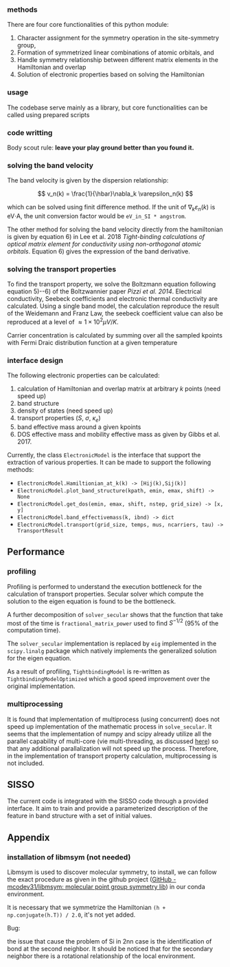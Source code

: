 
### methods

There are four core functionalities of this python module:

1. Character assignment for the symmetry operation in the site-symmetry group,
2. Formation of symmetrized linear combinations of atomic orbitals, and 
3. Handle symmetry relationship between different matrix elements in the Hamiltonian and overlap
4. Solution of electronic properties based on solving the Hamiltonian

### usage

The codebase serve mainly as a library, but core functionalities can be called using prepared scripts 

### code writting

Body scout rule: **leave your play ground better than you found it.**


### solving the band velocity

The band velocity is given by the dispersion relationship:

$$
v_n(k) = \frac{1}{\hbar}\nabla_k \varepsilon_n(k)
$$

which can be solved using finit difference method. If the unit of $\nabla_k \varepsilon_n(k)$ is eV$\cdot$A, the unit conversion factor would be `eV_in_SI * angstrom`.

The other method for solving the band velocity directly from the hamiltonian is given by equation 6) in Lee et al. 2018 *Tight-binding calculations of optical matrix element for conductivity using non-orthogonal atomic orbitals*. Equation 6) gives the expression of the band derivative.

### solving the transport properties

To find the transport property, we solve the Boltzmann equation following equation 5)--6) of the Boltzwannier paper *Pizzi et al. 2014*. Electrical conductivity, Seebeck coefficients and electronic thermal conductivity are calculated. Using a single band model, the calculation reproduce the result of the Weidemann and Franz Law, the seebeck coefficient value can also be reproduced at a level of $\approx 1\times10^2 \mu V/K$. 

Carrier concentration is calculated by summing over all the sampled kpoints with Fermi Draic distribution function at a given temperature

### interface design

The following electronic properties can be calculated: 

1. calculation of Hamiltonian and overlap matrix at arbitrary $k$ points (need speed up)
2. band structure
3. density of states (need speed up)
4. transport properties ($S$, $\sigma$, $\kappa_e$)
5. band effective mass around a given kpoints
6. DOS effective mass and mobility effective mass as given by Gibbs et al. 2017.

Currently, the class `ElectronicModel` is the interface that support the extraction of various properties.   It can be made to support the following methods:

- `ElectronicModel.Hamiltionian_at_k(k) -> [Hij(k),Sij(k)]`
- `ElectronicModel.plot_band_structure(kpath, emin, emax, shift) -> None`
- `ElectronicModel.get_dos(emin, emax, shift, nstep, grid_size) -> [x, y]`
- `ElectronicModel.band_effectivemass(k, ibnd) -> dict`
- `ElectronicModel.transport(grid_size, temps, mus, ncarriers, tau) -> TransportResult`

## Performance

### profiling

Profiling is performed to understand the execution bottleneck for the calculation of transport properties. Secular solver which compute the solution to the eigen equation is found to be the bottleneck. 

A further decomposition of `solver_secular` shows that the function that take most of the time is `fractional_matrix_power` used to find $S^{-1/2}$ (95% of the computation time). 

The `solver_secular` implementation is replaced by `eig` implemented in the `scipy.linalg` package which natively implements the generalized solution for the eigen equation.

As a result of profiling, `TightbindingModel` is re-written as `TightbindingModelOptimized` which a good speed improvement over the original implementation.

### multiprocessing

It is found that implementation of multiprocess (using concurrent) does not speed up implementation of the mathematic process in `solve_secular`. It seems that the implementation of numpy and scipy already utilize all the parallel capability of multi-core (vie multi-threading, as discussed [here](https://stackoverflow.com/questions/6941459/is-it-possible-to-know-which-scipy-numpy-functions-run-on-multiple-cores)) so that any additional parallalization will not speed up the process. Therefore, in the implementation of transport property calculation, multiprocessing is not included. 

## SISSO

The current code is integrated with the SISSO code through a provided interface. It aim to train and provide a parameterized description of the feature in band structure with a set of initial values. 

## Appendix

### installation of libmsym (not needed)

Libmsym is used to discover molecular symmetry, to install, we can follow the exact procedure as 
given in the github project ([GitHub - mcodev31/libmsym: molecular point group symmetry lib](https://github.com/mcodev31/libmsym)) in our conda environment.

It is necessary that we symmetrize the Hamiltonian `(h + np.conjugate(h.T)) / 2.0`, it's not yet added.

Bug:

the issue that cause the problem of Si in 2nn case is the identification of bond at the second neighbor. It should be noticed that for the secondary neighbor there is a rotational relationship of the local environment. 
